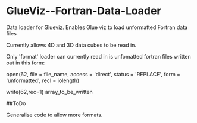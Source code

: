 # GlueViz--Fortran-Data-Loader
Data loader for [Glueviz](https://github.com/glue-viz). Enables Glue viz to load unformatted Fortran data files

Currently allows 4D and 3D data cubes to be read in.

Only 'format' loader can currently read in is unfomatted fortran files written out in this form:

   open(62, file = file_name, access = 'direct', status = 'REPLACE', form = 'unformatted', recl = iolength)
   
   write(62,rec=1) array_to_be_written

##ToDo

Generalise code to allow more formats.
